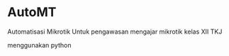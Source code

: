 # AutoMT
Automatisasi Mikrotik
Untuk pengawasan mengajar mikrotik kelas XII TKJ

menggunakan python
